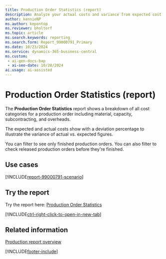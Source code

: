 ```yaml
---
title: Production Order Statistics (report)
description: Analyze your actual costs and variance from expected cost for production orders to make key decisions about your production execution and its effect on costs.
author: kennieNP
ms.author: kepontop
ms.reviewer: bholtorf
ms.topic: article
ms.search.keywords: reporting
ms.search.form: Report_99000791_Primary
ms.date: 10/23/2024
ms.service: dynamics-365-business-central
ms.custom:
 - ai-gen-docs-bap
 - ai-seo-date: 10/28/2024
ai.usage: ai-assisted
---
```


# Production Order Statistics (report)

The **Production Order Statistics** report shows a breakdown of all cost categories for a production order including material, capacity, subcontracting, and overheads.

The expected and actual costs show with a deviation percentage to illustrate the variance of actual vs. expected figures.

You can filter to see only finished production orders. You can also filter to check released production orders before they're finished.

## Use cases

[!INCLUDE[report-99000791-scenario](../includes/report-99000791-scenario-include.md)]

<!-- 

Prompt

Below is a report in an ERP system. Provide 3-4 use cases for different personas working with production or manufacturing.

Format like this:    
  
As a <persona>, use the report to    
* use case 1  
* use case 2    

Do not capitalize the persona names. 

Do not start lines with "Use the data to"

## Report name
Production Order Statistics

## Report description
Specifies the various costs that have accumulated for the selected production order.
The content of the report are very similar to the Production Order Statistics page.
For production orders that use the Make-to-Order manufacturing policy, the window only shows material and capacity cost of items at the highest BOM level.

### What the report does
The *Production Order Statistics* report shows a breakdown of all cost categories for a production order including material, capacity, subcontracting and overheads.
The expected and actual costs are shown with a deviation % to see the variance of actual vs expected figures.
You can filter to see only finished production orders, or use it to check released production orders before they are finished.

### Use cases
Analyse your actual costs and variance from expected cost for production orders to make key decisions about your production execution and its impact on costs.

Please include your data sources and URLs

-->

## Try the report

Try the report here: [Production Order Statistics](https://businesscentral.dynamics.com?report=99000791)

[!INCLUDE[ctrl-right-click-to-open-in-new-tab](../includes/ctrl-right-click-to-open-in-new-tab.md)]

## Related information

[Production report overview](../production-reports.md)

[!INCLUDE[footer-include](../includes/footer-banner.md)]
